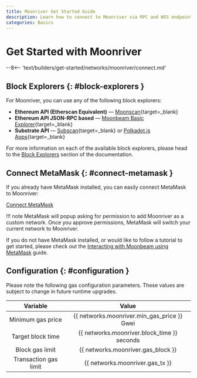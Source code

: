 ```yaml
---
title: Moonriver Get Started Guide
description: Learn how to connect to Moonriver via RPC and WSS endpoints, how to connect MetaMask to Moonriver, and about the available Moonriver block explorers.
categories: Basics
---
```


# Get Started with Moonriver

--8<-- 'text/builders/get-started/networks/moonriver/connect.md'

## Block Explorers {: #block-explorers }

For Moonriver, you can use any of the following block explorers:

 - **Ethereum API (Etherscan Equivalent)** — [Moonscan](https://moonriver.moonscan.io){target=\_blank}
 - **Ethereum API JSON-RPC based** — [Moonbeam Basic Explorer](https://moonbeam-explorer.netlify.app/?network=Moonriver){target=\_blank}
 - **Substrate API** — [Subscan](https://moonriver.subscan.io){target=\_blank} or [Polkadot.js Apps](https://polkadot.js.org/apps/?rpc=wss://wss.api.moonriver.moonbeam.network#/explorer){target=\_blank}
 
For more information on each of the available block explorers, please head to the [Block Explorers](/builders/get-started/explorers/) section of the documentation.

## Connect MetaMask {: #connect-metamask }

If you already have MetaMask installed, you can easily connect MetaMask to Moonriver:

<div class="button-wrapper">
    <a href="#" class="md-button connectMetaMask" value="moonriver">Connect MetaMask</a>
</div>

!!! note
    MetaMask will popup asking for permission to add Moonriver as a custom network. Once you approve permissions, MetaMask will switch your current network to Moonriver.

If you do not have MetaMask installed, or would like to follow a tutorial to get started, please check out the [Interacting with Moonbeam using MetaMask](/tokens/connect/metamask/) guide.

## Configuration {: #configuration }

Please note the following gas configuration parameters. These values are subject to change in future runtime upgrades.

|       Variable        |                    Value                    |
|:---------------------:|:-------------------------------------------:|
|   Minimum gas price   | {{ networks.moonriver.min_gas_price }} Gwei |
|   Target block time   | {{ networks.moonriver.block_time }} seconds |
|    Block gas limit    |     {{ networks.moonriver.gas_block }}      |
| Transaction gas limit |       {{ networks.moonriver.gas_tx }}       |
